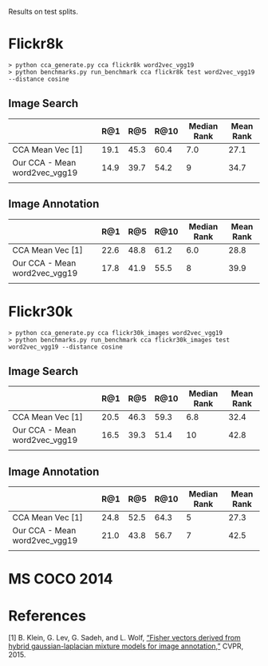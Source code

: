 
Results on test splits.

# Flickr8k

```
> python cca_generate.py cca flickr8k word2vec_vgg19
> python benchmarks.py run_benchmark cca flickr8k test word2vec_vgg19 --distance cosine
```

## Image Search


|       | R@1 | R@5 | R@10 | Median Rank | Mean Rank |
|-------|-----|-----|------|-------------|-----------|
| CCA Mean Vec [1] | 19.1 | 45.3 | 60.4 | 7.0 | 27.1 |
| Our CCA - Mean word2vec_vgg19 | 14.9 | 39.7 | 54.2 | 9 | 34.7 |
|  |  |  |  |  |  |


## Image Annotation


|       | R@1 | R@5 | R@10 | Median Rank | Mean Rank |
|-------|-----|-----|------|-------------|-----------|
| CCA Mean Vec [1] | 22.6 | 48.8 | 61.2 | 6.0 | 28.8 |
| Our CCA - Mean word2vec_vgg19 | 17.8 | 41.9 | 55.5 | 8 | 39.9 |
|  |  |  |  |  |  |



# Flickr30k

```
> python cca_generate.py cca flickr30k_images word2vec_vgg19
> python benchmarks.py run_benchmark cca flickr30k_images test word2vec_vgg19 --distance cosine
```

## Image Search


|       | R@1 | R@5 | R@10 | Median Rank | Mean Rank |
|-------|-----|-----|------|-------------|-----------|
| CCA Mean Vec [1] | 20.5 | 46.3 | 59.3 | 6.8 | 32.4 |
| Our CCA - Mean word2vec_vgg19 | 16.5 | 39.3 | 51.4 | 10 | 42.8 |
|  |  |  |  |  |  |


## Image Annotation


|       | R@1 | R@5 | R@10 | Median Rank | Mean Rank |
|-------|-----|-----|------|-------------|-----------|
| CCA Mean Vec [1] | 24.8 | 52.5 | 64.3 | 5 | 27.3 |
| Our CCA - Mean word2vec_vgg19 | 21.0 | 43.8 | 56.7 | 7 | 42.5 |
|  |  |  |  |  |  |



# MS COCO 2014


# References

[1] B. Klein, G. Lev, G. Sadeh, and L. Wolf, [“Fisher vectors derived from hybrid gaussian-laplacian mixture models for image annotation,”](https://www.cs.tau.ac.il/~wolf/papers/Klein_Associating_Neural_Word_2015_CVPR_paper.pdf) CVPR, 2015.
